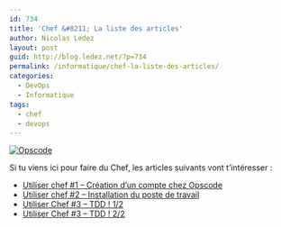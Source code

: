 ```yaml
---
id: 734
title: 'Chef &#8211; La liste des articles'
author: Nicolas Ledez
layout: post
guid: http://blog.ledez.net/?p=734
permalink: /informatique/chef-la-liste-des-articles/
categories:
  - DevOps
  - Informatique
tags:
  - chef
  - devops
---
```

[<img class="alignnone  wp-image-609" alt="Opscode" src="/images/2013/04/OpscodeLogo_Tag_FINAL-1024x614.png" width="372" height="223" srcset="http://blog.ledez.net/wp-content/uploads/2013/04/OpscodeLogo_Tag_FINAL-300x180.png 300w, http://blog.ledez.net/wp-content/uploads/2013/04/OpscodeLogo_Tag_FINAL-1024x614.png 1024w, http://blog.ledez.net/wp-content/uploads/2013/04/OpscodeLogo_Tag_FINAL.png 1500w" sizes="(max-width: 372px) 100vw, 372px" />][1]

Si tu viens ici pour faire du Chef, les articles suivants vont t&rsquo;intéresser :

  * [Utiliser chef #1 – Création d’un compte chez Opscode][2]
  * [Utiliser chef #2 – Installation du poste de travail][3]
  * [Utiliser Chef #3 – TDD ! 1/2][4]
  * [Utiliser Chef #3 – TDD ! 2/2][5]

 [1]: http://blog.ledez.net/wp-content/uploads/2013/04/OpscodeLogo_Tag_FINAL.png
 [2]: http://blog.ledez.net/informatique/utiliser-chef-1-opscode/ "Permalink to Utiliser chef #1 – Création d’un compte chez Opscode"
 [3]: http://blog.ledez.net/informatique/chef-2-poste-de-travail/ "Permalink to Utiliser chef #2 – Installation du poste de travail"
 [4]: http://blog.ledez.net/divers/chef-3-tdd-1/ "Permalink to Utiliser Chef #3 – TDD ! 1/2"
 [5]: http://blog.ledez.net/informatique/chef-3-tdd-2/ "Permalink to Utiliser Chef #3 – TDD ! 2/2"